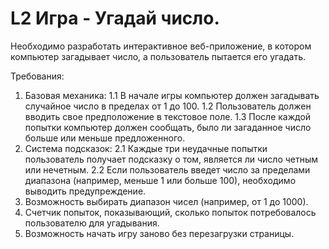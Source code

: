 # L2 Игра - Угадай число.

Необходимо разработать интерактивное веб-приложение, в котором компьютер загадывает число, а пользователь пытается его угадать.

Требования:
 1. Базовая механика:
   1.1 В начале игры компьютер должен загадывать случайное число в пределах от 1 до 100.
   1.2 Пользователь должен вводить свое предположение в текстовое поле.
   1.3 После каждой попытки компьютер должен сообщать, было ли загаданное число больше или меньше предложенного.
 2. Система подсказок:
   2.1 Каждые три неудачные попытки пользователь получает подсказку о том, является ли число четным или нечетным.
   2.2 Если пользователь введет число за пределами диапазона (например, меньше 1 или больше 100), необходимо выводить предупреждение.
 3. Возможность выбирать диапазон чисел (например, от 1 до 1000).
 4. Счетчик попыток, показывающий, сколько попыток потребовалось пользователю для угадывания.
 5. Возможность начать игру заново без перезагрузки страницы.
